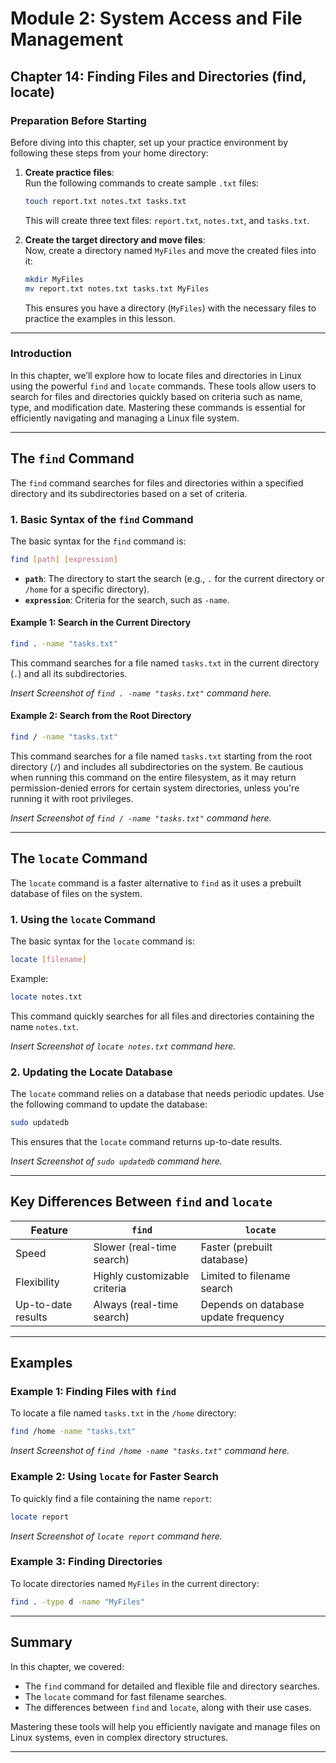 # **Module 2: System Access and File Management**  
## **Chapter 14: Finding Files and Directories (find, locate)**  

### **Preparation Before Starting**  
Before diving into this chapter, set up your practice environment by following these steps from your home directory:  

1. **Create practice files**:  
   Run the following commands to create sample `.txt` files:  

   ```bash
   touch report.txt notes.txt tasks.txt
   ```  

   This will create three text files: `report.txt`, `notes.txt`, and `tasks.txt`.  

2. **Create the target directory and move files**:  
   Now, create a directory named `MyFiles` and move the created files into it:  

   ```bash
   mkdir MyFiles
   mv report.txt notes.txt tasks.txt MyFiles
   ```  

   This ensures you have a directory (`MyFiles`) with the necessary files to practice the examples in this lesson.  

---

### **Introduction**  
In this chapter, we’ll explore how to locate files and directories in Linux using the powerful `find` and `locate` commands. These tools allow users to search for files and directories quickly based on criteria such as name, type, and modification date. Mastering these commands is essential for efficiently navigating and managing a Linux file system.  

---

## **The `find` Command**  

The `find` command searches for files and directories within a specified directory and its subdirectories based on a set of criteria.  

### **1. Basic Syntax of the `find` Command**

The basic syntax for the `find` command is:

```bash
find [path] [expression]
```

- **`path`**: The directory to start the search (e.g., `.` for the current directory or `/home` for a specific directory).
- **`expression`**: Criteria for the search, such as `-name`.

#### Example 1: Search in the Current Directory
```bash
find . -name "tasks.txt"
```
This command searches for a file named `tasks.txt` in the current directory (`.`) and all its subdirectories.  

*Insert Screenshot of `find . -name "tasks.txt"` command here.*

#### Example 2: Search from the Root Directory
```bash
find / -name "tasks.txt"
```
This command searches for a file named `tasks.txt` starting from the root directory (`/`) and includes all subdirectories on the system. Be cautious when running this command on the entire filesystem, as it may return permission-denied errors for certain system directories, unless you're running it with root privileges.  

*Insert Screenshot of `find / -name "tasks.txt"` command here.*

---

## **The `locate` Command**  

The `locate` command is a faster alternative to `find` as it uses a prebuilt database of files on the system.  

### 1. **Using the `locate` Command**  
The basic syntax for the `locate` command is:  

```bash
locate [filename]
```  

Example:  

```bash
locate notes.txt
```  

This command quickly searches for all files and directories containing the name `notes.txt`.  

*Insert Screenshot of `locate notes.txt` command here.*

### 2. **Updating the Locate Database**  
The `locate` command relies on a database that needs periodic updates. Use the following command to update the database:  

```bash
sudo updatedb
```  

This ensures that the `locate` command returns up-to-date results.  

*Insert Screenshot of `sudo updatedb` command here.*

---

## **Key Differences Between `find` and `locate`**  

| Feature              | `find`                          | `locate`                    |  
|----------------------|----------------------------------|-----------------------------|  
| Speed                | Slower (real-time search)       | Faster (prebuilt database)  |  
| Flexibility          | Highly customizable criteria    | Limited to filename search  |  
| Up-to-date results   | Always (real-time search)       | Depends on database update frequency |  

---

## **Examples**  

### Example 1: Finding Files with `find`  
To locate a file named `tasks.txt` in the `/home` directory:  

```bash
find /home -name "tasks.txt"
```  

*Insert Screenshot of `find /home -name "tasks.txt"` command here.*

### Example 2: Using `locate` for Faster Search  
To quickly find a file containing the name `report`:  

```bash
locate report
```  

*Insert Screenshot of `locate report` command here.*

### Example 3: Finding Directories  
To locate directories named `MyFiles` in the current directory:  

```bash
find . -type d -name "MyFiles"
```  

---

## **Summary**  

In this chapter, we covered:  
- The `find` command for detailed and flexible file and directory searches.  
- The `locate` command for fast filename searches.  
- The differences between `find` and `locate`, along with their use cases.  

Mastering these tools will help you efficiently navigate and manage files on Linux systems, even in complex directory structures.  

---
